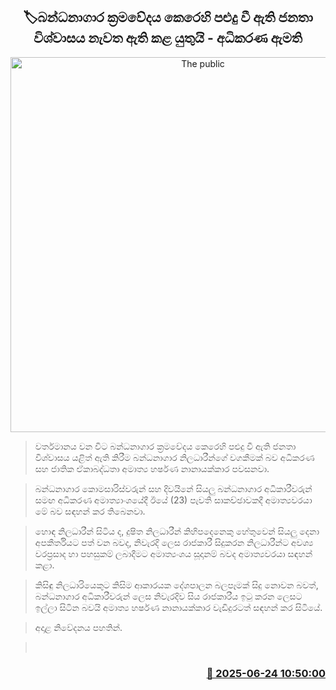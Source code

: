 <p align='center'><b><h2 align='center' title='The public's trust in the prison system, which has been damaged, must be restored - Minister of Justice'>🏷බන්ධනාගාර ක්‍රමවේදය කෙරෙහි පළුදු වී ඇති ජනතා විශ්වාසය නැවත ඇති කළ යුතුයි - අධිකරණ ඇමති</h2></b></p>
<p align='center'><img src='https://helakuru.sgp1.cdn.digitaloceanspaces.com/esana/images/lib/harshana-meet-uio.jpg' width='600' alt='The public's trust in the prison system, which has been damaged, must be restored - Minister of Justice'></p>

> වර්තමානය වන විට බන්ධනාගාර ක්‍රමවේදය කෙරෙහි පළුදු වී ඇති ජනතා විශ්වාසය යළිත් ඇති කිරීම බන්ධනාගාර නිලධාරීන්ගේ වගකීමක් බව අධිකරණ සහ ජාතික ඒකාබද්ධතා අමාත්‍ය හර්ෂණ නානායක්කාර පවසනවා.

> බන්ධනාගාර කොමසාරිස්වරුන් සහ දිවයිනේ සියලු බන්ධනාගාර අධිකාරීවරුන් සමඟ අධිකරණ අමාත්‍යාංශයේදී ඊයේ (23) පැවති සාකච්ඡාවකදී අමාත්‍යවරයා මේ බව සඳහන් කර තිබෙනවා.

> හොඳ නිලධාරීන් සිටිය ද, දුෂිත නිලධාරීන් කිහිපදෙනෙකු හේතුවෙන් සියලු දෙනා අපකීර්තියට පත් වන බවද, නිවැරදි ලෙස රාජකාරී සිදුකරන නිලධාරීන්ට අවශ්‍ය වරප්‍රසාද හා පහසුකම් ලබාදීමට අමාත්‍යංශය සූදානම් බවද අමාත්‍යවරයා සඳහන් කළා.

> කිසිඳු නිලධාරියෙකුට කිසිම ආකාරයක දේශපාලන බලපෑමක් සිදු නොවන බවත්, බන්ධනාගාර අධිකාරීවරුන් ලෙස නිවැරදිව සිය රාජකාරීය ඉටු කරන ලෙසට ඉල්ලා සිටින බවයි අමාත්‍ය හර්ෂණ නානායක්කාර වැඩිදුරටත් සඳහන් කර සිටියේ. 

> අදාළ නිවේදනය පහතින්.

>  



<h3 align='right'><a href='https://www.helakuru.lk/esana/p/111288/'>📅 2025-06-24 10:50:00</a></h3>
